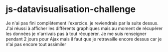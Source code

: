 # js-datavisualisation-challenge

Je n'ai pas fini complètement l'exercice. je reviendrais par la suite dessus. J'ai réussi à afficher les différents graphiques mais au moment de récupérer les données je n'arrivais pas à tout récupérer. Je me suis renseigner pendant 2 jours pour Ajax mais il faut que je retravaille encore dessus car je n'ai pas encore tout assimiler

